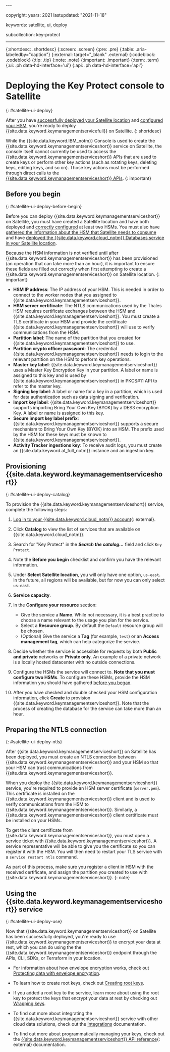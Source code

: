 <staging-satellite>---

copyright:
  years: 2021
lastupdated: "2021-11-18"

keywords: satellite, ui, deploy

subcollection: key-protect

---

{:shortdesc: .shortdesc}
{:screen: .screen}
{:pre: .pre}
{:table: .aria-labeledby="caption"}
{:external: target="_blank" .external}
{:codeblock: .codeblock}
{:tip: .tip}
{:note: .note}
{:important: .important}
{:term: .term}
{:ui: .ph data-hd-interface='ui'}
{:api: .ph data-hd-interface='api'}

# Deploying the Key Protect console to Satellite
{: #satellite-ui-deploy}

After you have [successfully deployed your Satellite location](/docs/satellite?topic=satellite-getting-started) and [configured your HSM](/docs/key-protect?topic=key-protect-satellite-hsm-deploy), you're ready to deploy {{site.data.keyword.keymanagementservicefull}} on Satellite.
{: shortdesc}

While the {{site.data.keyword.IBM_notm}} Console is used to create the {{site.data.keyword.keymanagementserviceshort}} service on Satellite, the console itself cannot currently be used to access the {{site.data.keyword.keymanagementserviceshort}} APIs that are used to create keys or perform other key actions (such as rotating keys, deleting keys, editing keys, and so on). Those key actions must be performed through direct calls to the [{{site.data.keyword.keymanagementserviceshort}} APIs](/apidocs/key-protect).
{: important}

## Before you begin
{: #satellite-ui-deploy-before-begin}

Before you can deploy {{site.data.keyword.keymanagementserviceshort}} on Satellite, you must have created a Satellite location and have both deployed and [correctly configured](/docs/key-protect?topic=key-protect-satellite-hsm-deploy) at least two HSMs. You must also have [gathered the information about the HSM that Satellite needs to consume](/docs/key-protect?topic=key-protect-satellite-hsm-deploy#satellite-hsm-ui-values) and have [deployed the {{site.data.keyword.cloud_notm}} Databases service in your Satellite location](docs/cloud-databases?topic=cloud-databases-satellite-on-prem).

Because the HSM information is not verified until after {{site.data.keyword.keymanagementserviceshort}} has been provisioned (an operation that can take more than an hour), it is important to ensure these fields are filled out correctly when first attempting to create a {{site.data.keyword.keymanagementserviceshort}} on Satellite location.
{: important}

* **HSM IP address**: The IP address of your HSM. This is needed in order to connect to the worker nodes that you assigned to {{site.data.keyword.keymanagementserviceshort}}.
* **HSM server certificate**: The NTLS communications used by the Thales HSM requires certificate exchanges between the HSM and {{site.data.keyword.keymanagementserviceshort}}. You must create a TLS certificate in your HSM and provide the certificate {{site.data.keyword.keymanagementserviceshort}} will use to verify communications from the HSM.
* **Partition label**: The name of the partition that you created for {{site.data.keyword.keymanagementserviceshort}} to use.
* **Partition crypto officer password**: The credential {{site.data.keyword.keymanagementserviceshort}} needs to login to the relevant partition on the HSM to perform key operations.
* **Master key label**: {{site.data.keyword.keymanagementserviceshort}} uses a Master Key Encryption Key in your partition. A label or name is assigned to this key and is used by {{site.data.keyword.keymanagementserviceshort}} in PKCS#11 API to refer to the master key.
* **Signing key label**: A label or name for a key in a partition, which is used for data authentication such as data signing and verification.
* **Import key label**: {{site.data.keyword.keymanagementserviceshort}} supports importing Bring Your Own Key (BYOK) by a DES3 encryption Key. A label or name is assigned to this key.
* **Secure import key label prefix**: {{site.data.keyword.keymanagementserviceshort}} supports a secure mechanism to Bring Your Own Key (BYOK) into an HSM. The prefix used by the HSM for these keys must be known to {{site.data.keyword.keymanagementserviceshort}}.
* **Activity Tracker ingestions key**: To receive audit logs, you must create an {{site.data.keyword.at_full_notm}} instance and an ingestion key.

## Provisioning {{site.data.keyword.keymanagementserviceshort}}
{: #satellite-ui-deploy-catalog}

To provision the {{site.data.keyword.keymanagementserviceshort}} service, complete the following steps:

1. [Log in to your {{site.data.keyword.cloud_notm}} account](https://{DomainName}/){: external}.

2. Click **Catalog** to view the list of services that are available on {{site.data.keyword.cloud_notm}}.

3. Search for "Key Protect" in the ***Search the catalog...*** field and click `Key Protect`.

4. Note the **Before you begin** checklist and confirm you have the relevant information.

5. Under **Select Satellite location**, you will only have one option, `us-east`. In the future, all regions will be available, but for now you can only select `us-east`.

6. **Service capacity**.

7. In the **Configure your resource** section:
    * Give the service a **Name**. While not necessary, it is a best practice to choose a name relevant to the usage you plan for the service.
    * Select a **Resource group**. By default the `Default` resource group will be chosen.
    * (Optional) Give the service a **Tag** (for example, `test`) or an **Access management tag**, which can help categorize the service.

8. Decide whether the service is accessible for requests by both **Public and private** networks or **Private only**. An example of a private network is a locally hosted datacenter with no outside connections.

9. Configure the HSMs the service will connect to. **Note that you must configure two HSMs**. To configure these HSMs, provide the HSM information you should have gathered [before you began](#satellite-ui-deploy-before-begin).

10. After you have checked and double checked your HSM configuration information, click **Create** to provision {{site.data.keyword.keymanagementserviceshort}}. Note that the process of creating the database for the service can take more than an hour.

## Preparing the NTLS connection
{: #satellite-ui-deploy-ntls}

After {{site.data.keyword.keymanagementserviceshort}} on Satellite has been deployed, you must create an NTLS connection between {{site.data.keyword.keymanagementserviceshort}} and your HSM so that your HSM can trust communications from {{site.data.keyword.keymanagementserviceshort}}.

When you deploy the {{site.data.keyword.keymanagementserviceshort}} service, you're required to provide an HSM server certificate (`server.pem`). This certificate is installed on the {{site.data.keyword.keymanagementserviceshort}} client and is used to verify communications from the HSM to {{site.data.keyword.keymanagementserviceshort}}. Similarly, a {{site.data.keyword.keymanagementserviceshort}} client certificate must be installed on your HSMs.

To get the client certificate from {{site.data.keyword.keymanagementserviceshort}}, you must open a service ticket with {{site.data.keyword.keymanagementserviceshort}}. A service representative will be able to give you the certificate so you can register it with the HSM. You will then need to restart your TLS service with a `service restart ntls` command.

As part of this process, make sure you register a client in HSM with the received certificate, and assign the partition you created to use with {{site.data.keyword.keymanagementserviceshort}}.
{: note}

## Using the {{site.data.keyword.keymanagementserviceshort}} service
{: #satellite-ui-deploy-use}

Now that {{site.data.keyword.keymanagementserviceshort}} on Satellite has been successfully deployed, you're ready to use {{site.data.keyword.keymanagementserviceshort}} to encrypt your data at rest, which you can do using the the {{site.data.keyword.keymanagementserviceshort}} endpoint through the APIs, CLI, SDKs, or Terraform in your location.

* For information about how envelope encryption works, check out [Protecting data with envelope encryption](/docs/key-protect?topic=key-protect-envelope-encryption).

* To learn how to create root keys, check out [Creating root keys](/docs/key-protect?topic=key-protect-create-root-keys).

* If you added a root key to the service, learn more about using the root key to protect the keys that encrypt your data at rest by checking out [Wrapping keys](/docs/key-protect?topic=key-protect-wrap-keys).

* To find out more about integrating the {{site.data.keyword.keymanagementserviceshort}} service with other cloud data solutions, check out the [Integrations](/docs/key-protect?topic=key-protect-integrate-services) documentation.

* To find out more about programmatically managing your keys, check out the [{{site.data.keyword.keymanagementserviceshort}} API reference](/apidocs/key-protect){: external} documentation.</staging-satellite>
